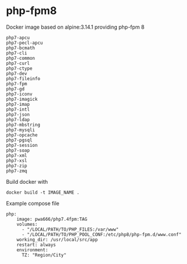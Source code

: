 # php-fpm8
Docker image based on alpine:3.14.1 providing php-fpm 8<br>
```
php7-apcu
php7-pecl-apcu
php7-bcmath
php7-cli
php7-common
php7-curl
php7-ctype
php7-dev
php7-fileinfo
php7-fpm
php7-gd
php7-iconv
php7-imagick
php7-imap
php7-intl
php7-json
php7-ldap
php7-mbstring
php7-mysqli
php7-opcache
php7-pgsql
php7-session
php7-soap
php7-xml
php7-xsl
php7-zip
php7-zmq
```
Build docker with 
```
docker build -t IMAGE_NAME .
```
Example compose file
```
php:
    image: pwa666/php7.4fpm:TAG
    volumes:
      - "/LOCAL/PATH/TO/PHP_FILES:/var/www"
      - "/LOCAL/PATH/TO/PHP_POOL_CONF:/etc/php8/php-fpm.d/www.conf"
    working_dir: /usr/local/src/app
    restart: always
    environment:
      TZ: "Region/City"
```
